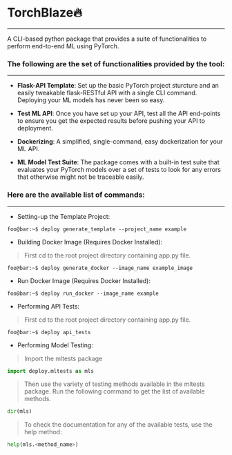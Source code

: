 # TorchBlaze🔥
---

A CLI-based python package that provides a suite of functionalities to perform end-to-end ML using PyTorch. 

### The following are the set of functionalities provided by the tool:
---

* __Flask-API Template__: Set up the basic PyTorch project sturcture and an easily tweakable flask-RESTful API with a single CLI command. Deploying your ML models has never been so easy.

* __Test ML API__: Once you have set up your API, test all the API end-points to ensure you get the expected results before pushing your API to deployment.

* __Dockerizing__: A simplified, single-command, easy dockerization for your ML API.  

* __ML Model Test Suite__: The package comes with a built-in test suite that evaluates your PyTorch models over a set of tests to look for any errors that otherwise might not be traceable easily.

### Here are the available list of commands:
---

* Setting-up the Template Project:

```console
foo@bar:~$ deploy generate_template --project_name example
```

* Building Docker Image (Requires Docker Installed):
> First cd to the root project directory containing app.py file.

```console
foo@bar:~$ deploy generate_docker --image_name example_image
```

* Run Docker Image (Requires Docker Installed):

```console
foo@bar:~$ deploy run_docker --image_name example
```

* Performing API Tests:

> First cd to the root project directory containing app.py file.
```console
foo@bar:~$ deploy api_tests
```

* Performing Model Testing:


> Import the mltests package
```py
import deploy.mltests as mls
```
> Then use the variety of testing methods available in the mltests package. Run the following command to get the list of available methods.
```py
dir(mls)
```
> To check the documentation for any of the available tests, use the help method:
```py
help(mls.<method_name>)
```
